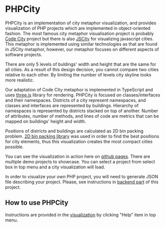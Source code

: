 # PHPCity

PHPCity is an implementation of city metaphor visualization, and provides visualization of PHP projects
which are implemented in object-oriented fashion. The most famous city metaphor visualisation project
is probably [Code City](http://wettel.github.io/codecity.html) project but there is also [JSCity](https://github.com/aserg-ufmg/JSCity)
for visualizing javascript cities. This metaphor is implemented
using similar technologies as that are found in JSCity metaphor, however, our metaphor focuses
on different aspects of software projects.

There are only 5 levels of buldings' width and height that are the same for all cities. As a result of this
design decision, you cannot compare two cities relative to each other. By limiting the number of levels
city skyline looks more realistic.

Our adaptation of Code City metaphor is implemented in TypeScript and uses [three.js](threejs.org) library for rendering.
PHPCity is focused on classes/interfaces and their namespaces. Districts of a city represent namespaces,
and classes and interfaces are represented by buildings. Hierarchy of namespaces is represented by districts
stacked on top of another. Number of attributes, number of methods, and lines of code are metrics that can be
mapped on buildings' height and width.

Positions of districts and buildings are calculated as 2D bin packing problem. [2D bin packing library](https://github.com/jakesgordon/bin-packing)
was used in order to find the best positions for city elements, thus this visualization creates the most
compact cities possible.

<a name="visualize-custom-project"></a>You can see the visualization in action here on [github pages](https://adrianhuna.github.io/PHPCity).
There are multiple demo projects to showcase. You can select a project from select box in top menu and a city
visualization will load.

In order to visualize your own PHP project, you will need to generate JSON file describing your project. Please,
see instructions in [backend part](https://github.com/adrianhuna/PHPCity/backend) of this project.

## How to use PHPCity
Instructions are provided in the [visualization](https://adrianhuna.github.io/PHPCity) by clicking "Help" item in top menu.